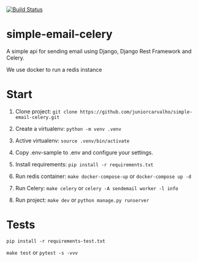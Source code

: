 [![Build Status](https://travis-ci.org/juniorcarvalho/simple-email-celery.svg?branch=master)](https://travis-ci.org/juniorcarvalho/simple-email-celery)

# simple-email-celery
A simple api for sending email using Django, Django Rest Framework and Celery.

We use docker to run a redis instance

# Start
1. Clone project:
`git clone https://github.com/juniorcarvalho/simple-email-celery.git`

2. Create a virtualenv:
`python -m venv .venv`

3. Active virtualenv:
`source .venv/bin/activate`

4. Copy .env-sample to .env and configure your settings.

5. Install requirements:
`pip install -r requirements.txt`

6. Run redis container:
`make docker-compose-up` or `docker-compose up -d` 

7. Run Celery:
`make celery` or
`celery -A sendemail worker -l info`

8. Run project:
`make dev` or `python manage.py runserver`

# Tests
`pip install -r requirements-test.txt`

`make test` or `pytest -s -vvv`
